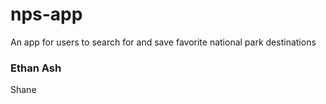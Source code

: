 # nps-app

An app for users to search for and save favorite national park destinations

### Ethan Ash

Shane
